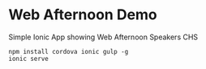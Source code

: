 # Web Afternoon Demo

Simple Ionic App showing Web Afternoon Speakers CHS

```
npm install cordova ionic gulp -g
ionic serve
```

